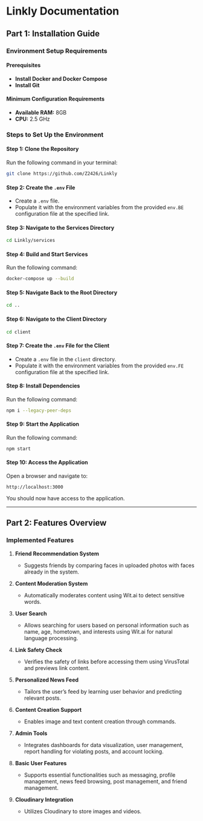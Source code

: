 # Linkly Documentation

## Part 1: Installation Guide

### Environment Setup Requirements

#### Prerequisites
- **Install Docker and Docker Compose**
- **Install Git**

#### Minimum Configuration Requirements
- **Available RAM:** 8GB
- **CPU:** 2.5 GHz

### Steps to Set Up the Environment

#### Step 1: Clone the Repository
Run the following command in your terminal:
```bash
git clone https://github.com/Z2426/Linkly
```

#### Step 2: Create the `.env` File
- Create a `.env` file.
- Populate it with the environment variables from the provided `env.BE` configuration file at the specified link.
#### Step 3: Navigate to the Services Directory
```bash
cd Linkly/services
```
#### Step 4: Build and Start Services
Run the following command:
```bash
docker-compose up --build
```

#### Step 5: Navigate Back to the Root Directory
```bash
cd ..
```

#### Step 6: Navigate to the Client Directory
```bash
cd client
```

#### Step 7: Create the `.env` File for the Client
- Create a `.env` file in the `client` directory.
- Populate it with the environment variables from the provided `env.FE` configuration file at the specified link.

#### Step 8: Install Dependencies
Run the following command:
```bash
npm i --legacy-peer-deps
```

#### Step 9: Start the Application
Run the following command:
```bash
npm start
```

#### Step 10: Access the Application
Open a browser and navigate to:
```
http://localhost:3000
```
You should now have access to the application.

---

## Part 2: Features Overview

### Implemented Features

1. **Friend Recommendation System**
   - Suggests friends by comparing faces in uploaded photos with faces already in the system.

2. **Content Moderation System**
   - Automatically moderates content using Wit.ai to detect sensitive words.

3. **User Search**
   - Allows searching for users based on personal information such as name, age, hometown, and interests using Wit.ai for natural language processing.

4. **Link Safety Check**
   - Verifies the safety of links before accessing them using VirusTotal and previews link content.

5. **Personalized News Feed**
   - Tailors the user’s feed by learning user behavior and predicting relevant posts.

6. **Content Creation Support**
   - Enables image and text content creation through commands.

7. **Admin Tools**
   - Integrates dashboards for data visualization, user management, report handling for violating posts, and account locking.

8. **Basic User Features**
   - Supports essential functionalities such as messaging, profile management, news feed browsing, post management, and friend management.

9. **Cloudinary Integration**
   - Utilizes Cloudinary to store images and videos.

